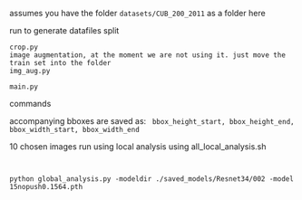 assumes you have the folder ``datasets/CUB_200_2011``
as a folder here

run
to generate datafiles split
```
crop.py
image augmentation, at the moment we are not using it. just move the train set into the folder
img_aug.py

main.py
```
commands

accompanying bboxes are saved as:
``` bbox_height_start, bbox_height_end, bbox_width_start, bbox_width_end```

10 chosen images run using local analysis using all_local_analysis.sh

```


python global_analysis.py -modeldir ./saved_models/Resnet34/002 -model 15nopush0.1564.pth
```
